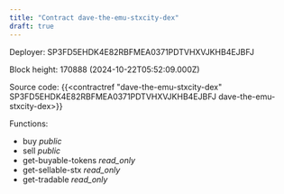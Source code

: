 ```yaml
---
title: "Contract dave-the-emu-stxcity-dex"
draft: true
---
```

Deployer: SP3FD5EHDK4E82RBFMEA0371PDTVHXVJKHB4EJBFJ


 



Block height: 170888 (2024-10-22T05:52:09.000Z)

Source code: {{<contractref "dave-the-emu-stxcity-dex" SP3FD5EHDK4E82RBFMEA0371PDTVHXVJKHB4EJBFJ dave-the-emu-stxcity-dex>}}

Functions:

* buy _public_
* sell _public_
* get-buyable-tokens _read_only_
* get-sellable-stx _read_only_
* get-tradable _read_only_
